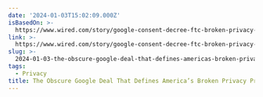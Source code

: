 ```yaml
---
date: '2024-01-03T15:02:09.000Z'
isBasedOn: >-
  https://www.wired.com/story/google-consent-decree-ftc-broken-privacy-protections/?_sp=d8e75455-b130-4a89-81e0-838f039c4ff7.1703091340277&redirectURL=/story/google-consent-decree-ftc-broken-privacy-protections/?_sp%3Dd8e75455-b130-4a89-81e0-838f039c4ff7.1703091340277
link: >-
  https://www.wired.com/story/google-consent-decree-ftc-broken-privacy-protections/?_sp=d8e75455-b130-4a89-81e0-838f039c4ff7.1703091340277&redirectURL=/story/google-consent-decree-ftc-broken-privacy-protections/?_sp%3Dd8e75455-b130-4a89-81e0-838f039c4ff7.1703091340277
slug: >-
  2024-01-03-the-obscure-google-deal-that-defines-americas-broken-privacy-protections-or
tags:
  - Privacy
title: The Obscure Google Deal That Defines America’s Broken Privacy Protections |
---
```


